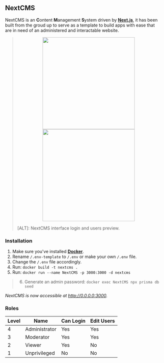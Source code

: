 
## NextCMS

NextCMS is an **C**ontent **M**anagement **S**ystem driven by **[Next.js](https://nextjs.org/)**, it has been built from the groud up to serve as a template to build apps with ease that are in need of an administered and interactable website.

> <p align="center">
>   <img height="300" src="http://cdn.thijmenheuvelink.nl/github-nextcms-assets-login">
>   <img height="300" src="http://cdn.thijmenheuvelink.nl/github-nextcms-assets-users">
> </p>
> [ALT]: NextCMS interface login and users preview.

### Installation

1. Make sure you've installed **[Docker](https://www.docker.com)**.
2. Rename `/.env-template` to `/.env` or make your own `/.env` file.
3. Change the `/.env` file accordingly.
4. Run: `docker build -t nextcms .`
5. Run: `docker run --name NextCMS -p 3000:3000 -d nextcms`
> 6. Generate an admin password: `docker exec NextCMS npx prisma db seed`

_NextCMS is now accessible at http://0.0.0.0:3000._

### Roles
Level | Name | Can Login | Edit Users
-|-|-|-
4 | Administrator | Yes | Yes
3 | Moderator | Yes | Yes
2 | Viewer | Yes | No
1 | Unprivileged | No | No
